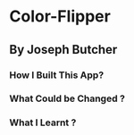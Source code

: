 # Color-Flipper

## By Joseph Butcher

### How I Built This App?

### What Could be Changed ?

### What I Learnt ?
